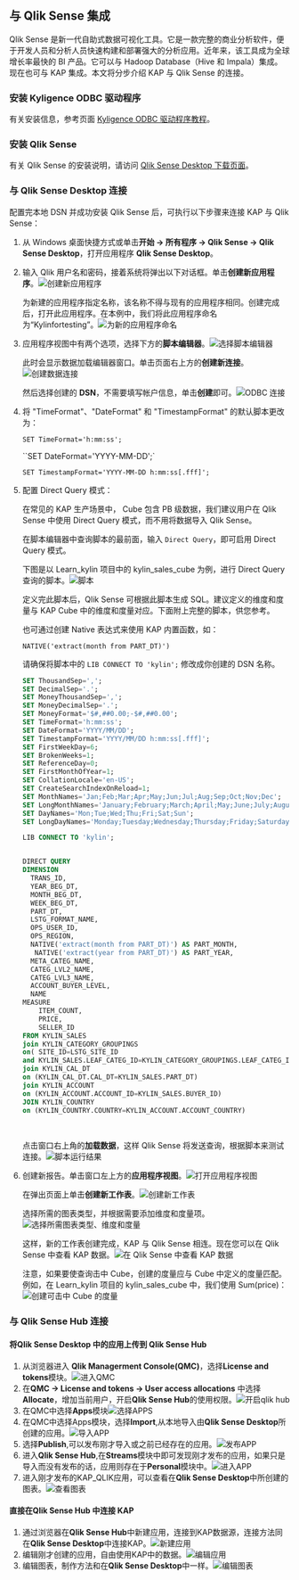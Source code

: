 ## 与 Qlik Sense 集成

Qlik Sense 
是新一代自助式数据可视化工具。它是一款完整的商业分析软件，便于开发人员和分析人员快速构建和部署强大的分析应用。近年来，该工具成为全球增长率最快的 BI 产品。它可以与 Hadoop Database（Hive 和 Impala）集成。现在也可与 KAP 集成。本文将分步介绍 KAP 与 Qlik Sense 的连接。

### 安装 Kyligence ODBC 驱动程序

有关安装信息，参考页面 [Kyligence ODBC 驱动程序教程](../driver/kyligence_odbc.cn.md)。

### 安装 Qlik Sense

有关 Qlik Sense 的安装说明，请访问 [Qlik Sense Desktop 下载页面](https://www.qlik.com/us/try-or-buy/download-qlik-sense)。

### 与 Qlik Sense Desktop 连接
配置完本地 DSN 并成功安装 Qlik Sense 后，可执行以下步骤来连接 KAP 与 Qlik Sense：

1. 从 Windows 桌面快捷方式或单击**开始 -> 所有程序 -> Qlik Sense -> Qlik Sense Desktop**，打开应用程序 **Qlik Sense Desktop**。

2. 输入 Qlik 用户名和密码，接着系统将弹出以下对话框。单击**创建新应用程序**。![创建新应用程序](images/qlik/welcome_to_qlik_desktop.cn.png)

   为新建的应用程序指定名称，该名称不得与现有的应用程序相同。创建完成后，打开此应用程序。在本例中，我们将此应用程序命名为“Kylinfortesting”。![为新的应用程序命名](images/qlik/create_new_application.cn.png)

3. 应用程序视图中有两个选项，选择下方的**脚本编辑器**。![选择脚本编辑器](images/qlik/script_editor.cn.png)

   此时会显示数据加载编辑器窗口。单击页面右上方的**创建新连接**。![创建数据连接](images/qlik/create_data_connection.cn.png)

   然后选择创建的 **DSN**，不需要填写帐户信息，单击**创建**即可。![ODBC 连接](images/qlik/odbc_connection.png)

4. 将 "TimeFormat"、"DateFormat" 和 "TimestampFormat" 的默认脚本更改为：

   `SET TimeFormat='h:mm:ss';`

   ``SET DateFormat='YYYY-MM-DD';`

   `SET TimestampFormat='YYYY-MM-DD h:mm:ss[.fff]';`

5. 配置 Direct Query 模式：

   在常见的 KAP 生产场景中， Cube 包含 PB 级数据，我们建议用户在 Qlik Sense 中使用 Direct Query 模式，而不用将数据导入 Qlik Sense。

   在脚本编辑器中查询脚本的最前面，输入 `Direct Query`，即可启用 Direct Query 模式。 

   下图是以 Learn_kylin 项目中的 kylin_sales_cube 为例，进行 Direct Query 查询的脚本。![脚本](images/qlik/script_run_result.cn.png)

   定义完此脚本后，Qlik Sense 可根据此脚本生成 SQL。建议定义的维度和度量与 KAP Cube 中的维度和度量对应。下面附上完整的脚本，供您参考。

   也可通过创建 Native 表达式来使用 KAP 内置函数，如：

   `NATIVE('extract(month from PART_DT)') ` 

   请确保将脚本中的 `LIB CONNECT TO 'kylin';` 修改成你创建的 DSN 名称。

   ```sql
   SET ThousandSep=',';
   SET DecimalSep='.';
   SET MoneyThousandSep=',';
   SET MoneyDecimalSep='.';
   SET MoneyFormat='$#,##0.00;-$#,##0.00';
   SET TimeFormat='h:mm:ss';
   SET DateFormat='YYYY/MM/DD';
   SET TimestampFormat='YYYY/MM/DD h:mm:ss[.fff]';
   SET FirstWeekDay=6;
   SET BrokenWeeks=1;
   SET ReferenceDay=0;
   SET FirstMonthOfYear=1;
   SET CollationLocale='en-US';
   SET CreateSearchIndexOnReload=1;
   SET MonthNames='Jan;Feb;Mar;Apr;May;Jun;Jul;Aug;Sep;Oct;Nov;Dec';
   SET LongMonthNames='January;February;March;April;May;June;July;August;September;October;November;December';
   SET DayNames='Mon;Tue;Wed;Thu;Fri;Sat;Sun';
   SET LongDayNames='Monday;Tuesday;Wednesday;Thursday;Friday;Saturday;Sunday';

   LIB CONNECT TO 'kylin';


   DIRECT QUERY
   DIMENSION 
     TRANS_ID,
     YEAR_BEG_DT,
     MONTH_BEG_DT,
     WEEK_BEG_DT,
     PART_DT,
     LSTG_FORMAT_NAME,
     OPS_USER_ID,
     OPS_REGION,
     NATIVE('extract(month from PART_DT)') AS PART_MONTH,
      NATIVE('extract(year from PART_DT)') AS PART_YEAR,
     META_CATEG_NAME,
     CATEG_LVL2_NAME,
     CATEG_LVL3_NAME,
     ACCOUNT_BUYER_LEVEL,
     NAME
   MEASURE
       ITEM_COUNT,
       PRICE,
       SELLER_ID
   FROM KYLIN_SALES 
   join KYLIN_CATEGORY_GROUPINGS  
   on( SITE_ID=LSTG_SITE_ID 
   and KYLIN_SALES.LEAF_CATEG_ID=KYLIN_CATEGORY_GROUPINGS.LEAF_CATEG_ID)
   join KYLIN_CAL_DT
   on (KYLIN_CAL_DT.CAL_DT=KYLIN_SALES.PART_DT)
   join KYLIN_ACCOUNT 
   on (KYLIN_ACCOUNT.ACCOUNT_ID=KYLIN_SALES.BUYER_ID)
   JOIN KYLIN_COUNTRY
   on (KYLIN_COUNTRY.COUNTRY=KYLIN_ACCOUNT.ACCOUNT_COUNTRY)
   ```

   ​

   点击窗口右上角的**加载数据**，这样 Qlik Sense 将发送查询，根据脚本来测试连接。![脚本运行结果](images/qlik/load_data.cn.png)

6. 创建新报告。单击窗口左上方的**应用程序视图**。![打开应用程序视图](images/qlik/go_to_app_overview.cn.png)

   在弹出页面上单击**创建新工作表**。![创建新工作表](images/qlik/create_new_report.cn.png)

   选择所需的图表类型，并根据需要添加维度和度量项。![选择所需图表类型、维度和度量](images/qlik/add_dimension.cn.png)

   这样，新的工作表创建完成，KAP 与 Qlik Sense 相连。现在您可以在 Qlik Sense 中查看 KAP 数据。![在 Qlik Sense 中查看 KAP 数据](images/qlik/view_kap_data.cn.png)

   注意，如果要使查询击中 Cube，创建的度量应与 Cube 中定义的度量匹配。例如，在 Learn_kylin 项目的 kylin_sales_cube 中，我们使用 Sum(price)：![创建可击中 Cube 的度量](images/qlik/measure.cn.png)

### 与 Qlik Sense Hub 连接 


#### 将Qlik Sense Desktop 中的应用上传到 Qlik Sense Hub

1. 从浏览器进入 **Qlik Managerment Console(QMC)**，选择**License and tokens**模块。![进入QMC](images/Qlik/01-licenses.PNG)
2. 在**QMC -> License and tokens -> User access allocations** 中选择**Allocate**，增加当前用户，开启**Qlik Sense Hub**的使用权限。![开启qlik hub](images/Qlik/02-user_access.PNG)
3. 在QMC中选择**Apps**模块![选择APPS](images/Qlik/03-apps.PNG)
4. 在QMC中选择Apps模块，选择**Import**,从本地导入由**Qlik Sense Desktop**所创建的应用。![导入APP](images/Qlik/04-add_apps.PNG)
5. 选择**Publish**,可以发布刚才导入或之前已经存在的应用。![发布APP](images/Qlik/05-publish_app.PNG)
6. 进入**Qlik Sense Hub**,在**Streams**模块中即可发现刚才发布的应用，如果只是导入而没有发布的话，应用则存在于**Personal**模块中。![进入APP](images/Qlik/06_hub_app.PNG)
7. 进入刚才发布的KAP_QLIK应用，可以查看在**Qlik Sense Desktop**中所创建的图表。![查看图表](images/Qlik/07_hub_qlik.PNG)


#### 直接在Qlik Sense Hub 中连接 KAP

1. 通过浏览器在**Qlik Sense Hub**中新建应用，连接到KAP数据源，连接方法同在**Qlik Sense Desktop**中连接KAP。![新建应用](images/Qlik/08_hub_create.PNG)
2. 编辑刚才创建的应用，自由使用KAP中的数据。![编辑应用](images/Qlik/09_hub_table.PNG)
3. 编辑图表，制作方法和在**Qlik Sense Desktop**中一样。![编辑图表](images/Qlik/10_hub_complete.PNG)




